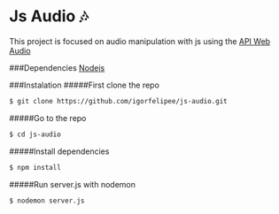 # Js Audio :notes:
This project is focused on audio manipulation with js using the [API Web Audio](https://developer.mozilla.org/pt-BR/docs/Web/API/API_Web_Audio)

###Dependencies
[Nodejs](https://nodejs.org/en/)

###Instalation
#####First clone the repo
```sh
$ git clone https://github.com/igorfelipee/js-audio.git
```
#####Go to the repo
```sh
$ cd js-audio
```
#####Install dependencies
```sh
$ npm install
```
#####Run server.js with nodemon
```sh
$ nodemon server.js
```
